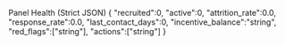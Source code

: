 Panel Health (Strict JSON)
{
  "recruited":0,
  "active":0,
  "attrition_rate":0.0,
  "response_rate":0.0,
  "last_contact_days":0,
  "incentive_balance":"string",
  "red_flags":["string"],
  "actions":["string"]
}
